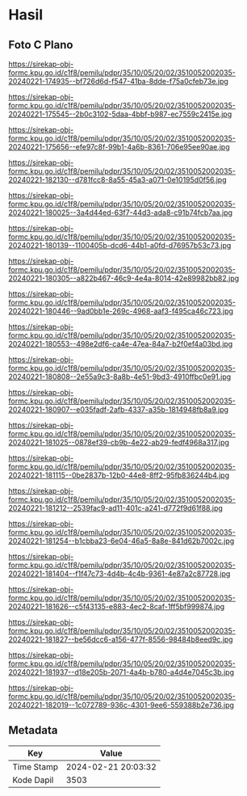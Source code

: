 # Hasil

## Foto C Plano

https://sirekap-obj-formc.kpu.go.id/c1f8/pemilu/pdpr/35/10/05/20/02/3510052002035-20240221-174935--bf726d6d-f547-41ba-8dde-f75a0cfeb73e.jpg

https://sirekap-obj-formc.kpu.go.id/c1f8/pemilu/pdpr/35/10/05/20/02/3510052002035-20240221-175545--2b0c3102-5daa-4bbf-b987-ec7559c2415e.jpg

https://sirekap-obj-formc.kpu.go.id/c1f8/pemilu/pdpr/35/10/05/20/02/3510052002035-20240221-175656--efe97c8f-99b1-4a6b-8361-706e95ee90ae.jpg

https://sirekap-obj-formc.kpu.go.id/c1f8/pemilu/pdpr/35/10/05/20/02/3510052002035-20240221-182130--d781fcc8-8a55-45a3-a071-0e10195d0f56.jpg

https://sirekap-obj-formc.kpu.go.id/c1f8/pemilu/pdpr/35/10/05/20/02/3510052002035-20240221-180025--3a4d44ed-63f7-44d3-ada8-c91b74fcb7aa.jpg

https://sirekap-obj-formc.kpu.go.id/c1f8/pemilu/pdpr/35/10/05/20/02/3510052002035-20240221-180139--1100405b-dcd6-44b1-a0fd-d76957b53c73.jpg

https://sirekap-obj-formc.kpu.go.id/c1f8/pemilu/pdpr/35/10/05/20/02/3510052002035-20240221-180305--a822b467-46c9-4e4a-8014-42e89982bb82.jpg

https://sirekap-obj-formc.kpu.go.id/c1f8/pemilu/pdpr/35/10/05/20/02/3510052002035-20240221-180446--9ad0bb1e-269c-4968-aaf3-f495ca46c723.jpg

https://sirekap-obj-formc.kpu.go.id/c1f8/pemilu/pdpr/35/10/05/20/02/3510052002035-20240221-180553--498e2df6-ca4e-47ea-84a7-b2f0ef4a03bd.jpg

https://sirekap-obj-formc.kpu.go.id/c1f8/pemilu/pdpr/35/10/05/20/02/3510052002035-20240221-180808--2e55a9c3-8a8b-4e51-9bd3-4910ffbc0e91.jpg

https://sirekap-obj-formc.kpu.go.id/c1f8/pemilu/pdpr/35/10/05/20/02/3510052002035-20240221-180907--e035fadf-2afb-4337-a35b-1814948fb8a9.jpg

https://sirekap-obj-formc.kpu.go.id/c1f8/pemilu/pdpr/35/10/05/20/02/3510052002035-20240221-181025--0878ef39-cb9b-4e22-ab29-fedf4968a317.jpg

https://sirekap-obj-formc.kpu.go.id/c1f8/pemilu/pdpr/35/10/05/20/02/3510052002035-20240221-181115--0be2837b-12b0-44e8-8ff2-95fb836244b4.jpg

https://sirekap-obj-formc.kpu.go.id/c1f8/pemilu/pdpr/35/10/05/20/02/3510052002035-20240221-181212--2539fac9-ad11-401c-a241-d772f9d61f88.jpg

https://sirekap-obj-formc.kpu.go.id/c1f8/pemilu/pdpr/35/10/05/20/02/3510052002035-20240221-181254--b1cbba23-6e04-46a5-8a8e-841d62b7002c.jpg

https://sirekap-obj-formc.kpu.go.id/c1f8/pemilu/pdpr/35/10/05/20/02/3510052002035-20240221-181404--f1f47c73-4d4b-4c4b-9361-4e87a2c87728.jpg

https://sirekap-obj-formc.kpu.go.id/c1f8/pemilu/pdpr/35/10/05/20/02/3510052002035-20240221-181626--c5f43135-e883-4ec2-8caf-1ff5bf999874.jpg

https://sirekap-obj-formc.kpu.go.id/c1f8/pemilu/pdpr/35/10/05/20/02/3510052002035-20240221-181827--be56dcc6-a156-477f-8556-98484b8eed9c.jpg

https://sirekap-obj-formc.kpu.go.id/c1f8/pemilu/pdpr/35/10/05/20/02/3510052002035-20240221-181937--d18e205b-2071-4a4b-b780-a4d4e7045c3b.jpg

https://sirekap-obj-formc.kpu.go.id/c1f8/pemilu/pdpr/35/10/05/20/02/3510052002035-20240221-182019--1c072789-936c-4301-9ee6-559388b2e736.jpg


## Metadata

| Key        | Value               |
| ---------- | ------------------- |
| Time Stamp | 2024-02-21 20:03:32 |
| Kode Dapil | 3503                |



